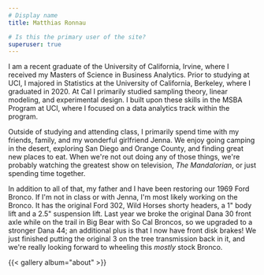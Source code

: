```yaml
---
# Display name
title: Matthias Ronnau

# Is this the primary user of the site?
superuser: true
---
```


I am a recent graduate of the University of California, Irvine, where I received my Masters of Science in Business Analytics. Prior to studying at UCI, I majored in Statistics at the University of California, Berkeley, where I graduated in 2020. At Cal I primarily studied sampling theory, linear modeling, and experimental design. I built upon these skills in the MSBA Program at UCI, where I focused on a data analytics track within the program.

Outside of studying and attending class, I primarily spend time with my friends, family, and my wonderful girlfriend Jenna. We enjoy going camping in the desert, exploring San Diego and Orange County, and finding great new places to eat. When we're not out doing any of those things, we're probably watching the greatest show on television, *The Mandalorian*, or just spending time together.

In addition to all of that, my father and I have been restoring our 1969 Ford Bronco. If I'm not in class or with Jenna, I'm most likely working on the Bronco. It has the original Ford 302, Wild Horses shorty headers, a 1" body lift and a 2.5" suspension lift. Last year we broke the original Dana 30 front axle while on the trail in Big Bear with So Cal Broncos, so we upgraded to a stronger Dana 44; an additional plus is that I now have front disk brakes! We just finished putting the original 3 on the tree transmission back in it, and we're really looking forward to wheeling this *mostly* stock Bronco.

{{< gallery album="about" >}}

